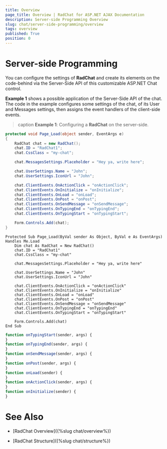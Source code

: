 ```yaml
---
title: Overview
page_title: Overview | RadChat for ASP.NET AJAX Documentation
description: Server-side Programming Overview
slug: chat/server-side-programming/overview
tags: overview
published: True
position: 0
---
```


# Server-side Programming

You can configure the settings of **RadChat** and create its elements on the code-behind via the Server-Side API of this customizable ASP.NET Chat control.

**Example 1** shows a possible application of the Server-Side API of the chat. The code in the example configures some settings of the chat, of its User and Messages settings, then assigns the event handlers of the client-side events.

>caption **Example 1**: Configuring a **RadChat** on the server-side.

````C#
protected void Page_Load(object sender, EventArgs e)
{
    RadChat chat = new RadChat();
    chat.ID = "RadChat1";
    chat.CssClass = "my-chat";       

    chat.MessagesSettings.Placeholder = "Hey ya, write here";

    chat.UserSettings.Name = "John";
    chat.UserSettings.IconUrl = "John";

    chat.ClientEvents.OnActionClick = "оnActionClick";
    chat.ClientEvents.OnInitialize = "onInitialize";
    chat.ClientEvents.OnLoad = "onLoad";
    chat.ClientEvents.OnPost = "onPost";
    chat.ClientEvents.OnSendMessage = "onSendMessage";
    chat.ClientEvents.OnTypingEnd = "onTypingEnd";
    chat.ClientEvents.OnTypingStart = "onTypingStart";

    Form.Controls.Add(chat);
}
````
````VB
Protected Sub Page_Load(ByVal sender As Object, ByVal e As EventArgs) Handles Me.Load
    Dim chat As RadChat = New RadChat()
    chat.ID = "RadChat1"
    chat.CssClass = "my-chat"

    chat.MessagesSettings.Placeholder = "Hey ya, write here"

    chat.UserSettings.Name = "John"
    chat.UserSettings.IconUrl = "John"

    chat.ClientEvents.OnActionClick = "оnActionClick"
    chat.ClientEvents.OnInitialize = "onInitialize"
    chat.ClientEvents.OnLoad = "onLoad"
    chat.ClientEvents.OnPost = "onPost"
    chat.ClientEvents.OnSendMessage = "onSendMessage"
    chat.ClientEvents.OnTypingEnd = "onTypingEnd"
    chat.ClientEvents.OnTypingStart = "onTypingStart"
    
    Form.Controls.Add(chat)
End Sub
````

````JavaScript
function onTypingStart(sender, args) {                  
}
function onTypingEnd(sender, args) {                  
}
function onSendMessage(sender, args) {                   
}
function onPost(sender, args) {                  
}
function onLoad(sender) {                  
}
function оnActionClick(sender, args) {                    
}
function onInitialize(sender) {                   
}
````

# See Also

 * [RadChat Overview]({%slug chat/overview%})
 
 * [RadChat Structure]({%slug chat/structure%})



